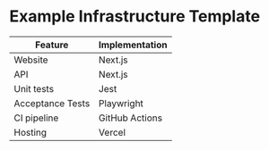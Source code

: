 # Example Infrastructure Template

| Feature          | Implementation |
|------------------|----------------|
| Website          | Next.js        |
| API              | Next.js        |
| Unit tests       | Jest           |
| Acceptance Tests | Playwright     |
| CI pipeline      | GitHub Actions |
| Hosting          | Vercel         |

